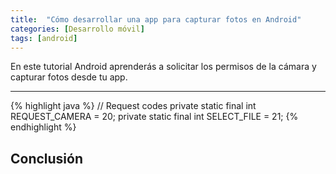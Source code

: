 ```yaml
---
title:  "Cómo desarrollar una app para capturar fotos en Android"
categories: [Desarrollo móvil]
tags: [android]
---
```


En este tutorial Android aprenderás a solicitar los permisos de la cámara y capturar fotos desde tu app.


---

{% highlight java %}
// Request codes
private static final int REQUEST_CAMERA = 20;
private static final int SELECT_FILE = 21;
{% endhighlight %}


Conclusión
---
